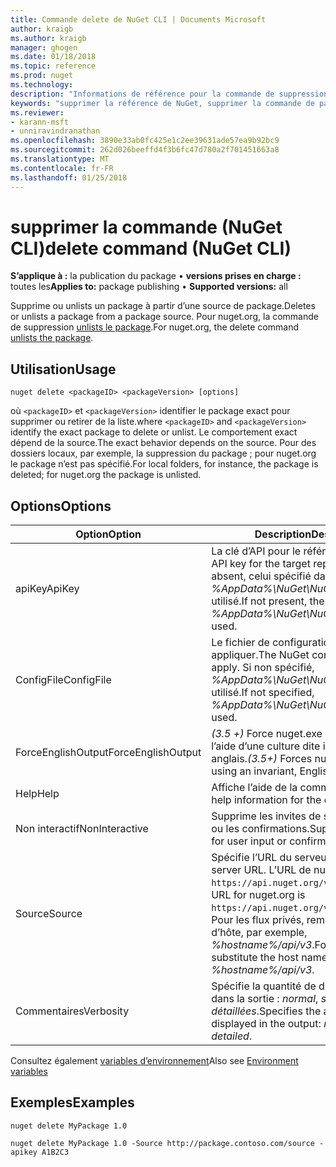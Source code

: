 ```yaml
---
title: Commande delete de NuGet CLI | Documents Microsoft
author: kraigb
ms.author: kraigb
manager: ghogen
ms.date: 01/18/2018
ms.topic: reference
ms.prod: nuget
ms.technology: 
description: "Informations de référence pour la commande de suppression de nuget.exe"
keywords: "supprimer la référence de NuGet, supprimer la commande de package"
ms.reviewer:
- karann-msft
- unniravindranathan
ms.openlocfilehash: 3890e33ab0fc425e1c2ee39631ade57ea9b92bc9
ms.sourcegitcommit: 262d026beeffd4f3b6fc47d780a2f701451663a8
ms.translationtype: MT
ms.contentlocale: fr-FR
ms.lasthandoff: 01/25/2018
---
```

# <a name="delete-command-nuget-cli"></a><span data-ttu-id="f0ef9-104">supprimer la commande (NuGet CLI)</span><span class="sxs-lookup"><span data-stu-id="f0ef9-104">delete command (NuGet CLI)</span></span>

<span data-ttu-id="f0ef9-105">**S’applique à :** la publication du package &bullet; **versions prises en charge :** toutes les</span><span class="sxs-lookup"><span data-stu-id="f0ef9-105">**Applies to:** package publishing &bullet; **Supported versions:** all</span></span>

<span data-ttu-id="f0ef9-106">Supprime ou unlists un package à partir d’une source de package.</span><span class="sxs-lookup"><span data-stu-id="f0ef9-106">Deletes or unlists a package from a package source.</span></span> <span data-ttu-id="f0ef9-107">Pour nuget.org, la commande de suppression [unlists le package](../policies/Deleting-Packages.md).</span><span class="sxs-lookup"><span data-stu-id="f0ef9-107">For nuget.org, the delete command [unlists the package](../policies/Deleting-Packages.md).</span></span>

## <a name="usage"></a><span data-ttu-id="f0ef9-108">Utilisation</span><span class="sxs-lookup"><span data-stu-id="f0ef9-108">Usage</span></span>

```cli
nuget delete <packageID> <packageVersion> [options]
```

<span data-ttu-id="f0ef9-109">où `<packageID>` et `<packageVersion>` identifier le package exact pour supprimer ou retirer de la liste.</span><span class="sxs-lookup"><span data-stu-id="f0ef9-109">where `<packageID>` and `<packageVersion>` identify the exact package to delete or unlist.</span></span> <span data-ttu-id="f0ef9-110">Le comportement exact dépend de la source.</span><span class="sxs-lookup"><span data-stu-id="f0ef9-110">The exact behavior depends on the source.</span></span> <span data-ttu-id="f0ef9-111">Pour des dossiers locaux, par exemple, la suppression du package ; pour nuget.org le package n’est pas spécifié.</span><span class="sxs-lookup"><span data-stu-id="f0ef9-111">For local folders, for instance, the package is deleted; for nuget.org the package is unlisted.</span></span>

## <a name="options"></a><span data-ttu-id="f0ef9-112">Options</span><span class="sxs-lookup"><span data-stu-id="f0ef9-112">Options</span></span>

| <span data-ttu-id="f0ef9-113">Option</span><span class="sxs-lookup"><span data-stu-id="f0ef9-113">Option</span></span> | <span data-ttu-id="f0ef9-114">Description</span><span class="sxs-lookup"><span data-stu-id="f0ef9-114">Description</span></span> |
| --- | --- |
| <span data-ttu-id="f0ef9-115">apiKey</span><span class="sxs-lookup"><span data-stu-id="f0ef9-115">ApiKey</span></span> | <span data-ttu-id="f0ef9-116">La clé d’API pour le référentiel cible.</span><span class="sxs-lookup"><span data-stu-id="f0ef9-116">The API key for the target repository.</span></span> <span data-ttu-id="f0ef9-117">Si absent, celui spécifié dans *%AppData%\NuGet\NuGet.Config* est utilisé.</span><span class="sxs-lookup"><span data-stu-id="f0ef9-117">If not present, the one specified in *%AppData%\NuGet\NuGet.Config* is used.</span></span> |
| <span data-ttu-id="f0ef9-118">ConfigFile</span><span class="sxs-lookup"><span data-stu-id="f0ef9-118">ConfigFile</span></span> | <span data-ttu-id="f0ef9-119">Le fichier de configuration NuGet à appliquer.</span><span class="sxs-lookup"><span data-stu-id="f0ef9-119">The NuGet configuration file to apply.</span></span> <span data-ttu-id="f0ef9-120">Si non spécifié, *%AppData%\NuGet\NuGet.Config* est utilisé.</span><span class="sxs-lookup"><span data-stu-id="f0ef9-120">If not specified, *%AppData%\NuGet\NuGet.Config* is used.</span></span> |
| <span data-ttu-id="f0ef9-121">ForceEnglishOutput</span><span class="sxs-lookup"><span data-stu-id="f0ef9-121">ForceEnglishOutput</span></span> | <span data-ttu-id="f0ef9-122">*(3.5 +)*  Force nuget.exe pour exécuter à l’aide d’une culture dite indifférente, en anglais.</span><span class="sxs-lookup"><span data-stu-id="f0ef9-122">*(3.5+)* Forces nuget.exe to run using an invariant, English-based culture.</span></span> |
| <span data-ttu-id="f0ef9-123">Help</span><span class="sxs-lookup"><span data-stu-id="f0ef9-123">Help</span></span> | <span data-ttu-id="f0ef9-124">Affiche l’aide de la commande.</span><span class="sxs-lookup"><span data-stu-id="f0ef9-124">Displays help information for the command.</span></span> |
| <span data-ttu-id="f0ef9-125">Non interactif</span><span class="sxs-lookup"><span data-stu-id="f0ef9-125">NonInteractive</span></span> | <span data-ttu-id="f0ef9-126">Supprime les invites de saisie utilisateur ou les confirmations.</span><span class="sxs-lookup"><span data-stu-id="f0ef9-126">Suppresses prompts for user input or confirmations.</span></span> |
| <span data-ttu-id="f0ef9-127">Source</span><span class="sxs-lookup"><span data-stu-id="f0ef9-127">Source</span></span> | <span data-ttu-id="f0ef9-128">Spécifie l’URL du serveur.</span><span class="sxs-lookup"><span data-stu-id="f0ef9-128">Specifies the server URL.</span></span> <span data-ttu-id="f0ef9-129">L’URL de nuget.org est `https://api.nuget.org/v3/index.json`.</span><span class="sxs-lookup"><span data-stu-id="f0ef9-129">The URL for nuget.org is `https://api.nuget.org/v3/index.json`.</span></span> <span data-ttu-id="f0ef9-130">Pour les flux privés, remplacez le nom d’hôte, par exemple, *%hostname%/api/v3*.</span><span class="sxs-lookup"><span data-stu-id="f0ef9-130">For private feeds, substitute the host name, for example, *%hostname%/api/v3*.</span></span> |
| <span data-ttu-id="f0ef9-131">Commentaires</span><span class="sxs-lookup"><span data-stu-id="f0ef9-131">Verbosity</span></span> | <span data-ttu-id="f0ef9-132">Spécifie la quantité de détails affichés dans la sortie : *normal*, *silencieux*, *détaillées*.</span><span class="sxs-lookup"><span data-stu-id="f0ef9-132">Specifies the amount of detail displayed in the output: *normal*, *quiet*, *detailed*.</span></span> |

<span data-ttu-id="f0ef9-133">Consultez également [variables d’environnement](cli-ref-environment-variables.md)</span><span class="sxs-lookup"><span data-stu-id="f0ef9-133">Also see [Environment variables](cli-ref-environment-variables.md)</span></span>

## <a name="examples"></a><span data-ttu-id="f0ef9-134">Exemples</span><span class="sxs-lookup"><span data-stu-id="f0ef9-134">Examples</span></span>

```cli
nuget delete MyPackage 1.0

nuget delete MyPackage 1.0 -Source http://package.contoso.com/source -apikey A1B2C3
```

